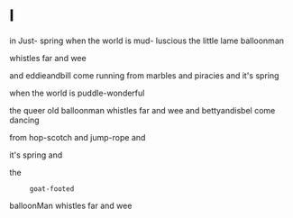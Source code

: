 # I

in Just-
spring     when the world is mud-
luscious the little
lame balloonman

whistles    far    and wee

and eddieandbill come
running from marbles and
piracies and it's
spring

when the world is puddle-wonderful

the queer
old balloonman whistles
far    and    wee
and bettyandisbel come dancing

from hop-scotch and jump-rope and

it's
spring
and

   the

         goat-footed

balloonMan    whistles
far
and
wee
